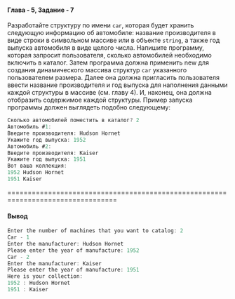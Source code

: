 #### Глава - 5, Задание - 7 ####

Разработайте структуру по имени ```car```, которая будет хранить следующую
информацию об автомобиле: название производителя в виде строки в символьном
массиве или в объекте ```string```, а также год выпуска автомобиля в виде целого
числа. Напишите программу, которая запросит пользователя, сколько
автомобилей необходимо включить в каталог. Затем программа должна применить new
для создания динамического массива структур ```car``` указанного пользователем
размера. Далее она должна пригласить пользователя ввести название
производителя и год выпуска для наполнения данными каждой структуры в массиве (см.
главу 4). И, наконец, она должна отобразить содержимое каждой структуры.
Пример запуска программы должен выглядеть подобно следующему: 

```objectivec
Сколько автомобилей поместить в каталог? 2 
Автомобиль #1: 
Введите производителя: Hudson Hornet 
Укажите год выпуска: 1952 
Автомобиль #2: 
Введите производителя: Kaiser 
Укажите год выпуска: 1951 
Вот ваша коллекция: 
1952 Hudson Hornet 
1951 Kaiser 
```

=================================================================================
#### Вывод ####
```objectivec
Enter the number of machines that you want to catalog: 2
Car - 1
Enter the manufacturer: Hudson Hornet
Please enter the year of manufacture: 1952
Car - 2
Enter the manufacturer: Kaiser
Please enter the year of manufacture: 1951
Here is your collection:
1952 : Hudson Hornet
1951 : Kaiser
```
